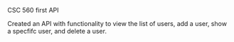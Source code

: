 CSC 560 first API

Created an API with functionality to view the list of users, add a user, show a specfifc user, and delete a user.

